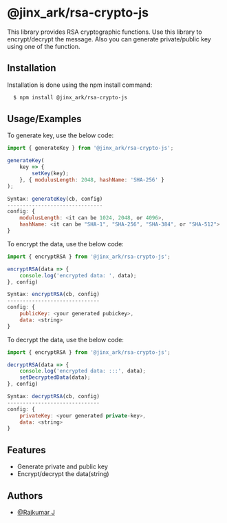 
# @jinx_ark/rsa-crypto-js

This library provides RSA cryptographic functions. Use this library to encrypt/decrypt the message.
Also you can generate private/public key using one of the function.


## Installation

Installation is done using the npm install command:

```bash
  $ npm install @jinx_ark/rsa-crypto-js
```

## Usage/Examples

To generate key, use the below code:
```javascript
import { generateKey } from '@jinx_ark/rsa-crypto-js';

generateKey(
    key => {
        setKey(key);
    }, { modulusLength: 2048, hashName: 'SHA-256' }
);
```
```javascript
Syntax: generateKey(cb, config)
-------------------------------
config: {
    modulusLength: <it can be 1024, 2048, or 4096>,
    hashName: <it can be "SHA-1", "SHA-256", "SHA-384", or "SHA-512">
}
```

To encrypt the data, use the below code:
```javascript
import { encryptRSA } from '@jinx_ark/rsa-crypto-js';

encryptRSA(data => {
    console.log('encrypted data: ', data);
}, config)
```
```javascript
Syntax: encryptRSA(cb, config)
------------------------------
config: {
    publicKey: <your generated pubickey>,
    data: <string>
}
```

To decrypt the data, use the below code:
```javascript
import { encryptRSA } from '@jinx_ark/rsa-crypto-js';

decryptRSA(data => {
    console.log('encrypted data: :::', data);
    setDecryptedData(data);
}, config)
```
```javascript
Syntax: decryptRSA(cb, config)
------------------------------
config: {
    privateKey: <your generated private-key>,
    data: <string>
}
```
## Features

- Generate private and public key
- Encrypt/decrypt the data(string)


## Authors

- [@Rajkumar J](https://github.com/rajkumar004)
